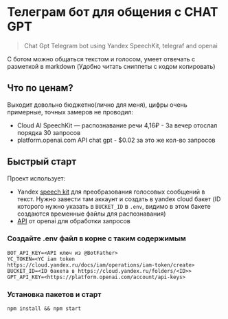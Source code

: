 # Телеграм бот для общения с CHAT GPT
> Chat Gpt Telegram bot using Yandex SpeechKit, telegraf and openai

С ботом можно общаться текстом и голосом, умеет отвечать с разметкой в markdown (Удобно читать сниппеты с кодом  копировать)

## Что по ценам?
Выходит довольно бюджетно(лично для меня), цифры очень примерные, точных замеров не проводил:
- Cloud AI	SpeechKit — распознавание речи 4,16₽ - За вечер отослал порядка 30 запросов
- platform.openai.com API chat gpt - $0.02 за это же кол-во запросов

## Быстрый старт

Проект использует:
- Yandex [speech kit](https://cloud.yandex.ru/services/speechkit) для преобразования голосовых сообщений в текст. Нужно завести там аккаунт и создать в yandex cloud бакет (ID которого нужно указать в `BUCKET_ID` в `.env`, видимо в этом бакете создаются временные файлы для распознавания)
- [API](https://platform.openai.com/account/api-keys) от openai для обработки запросов

### Создайте .env файл в корне с таким содержимым

```
BOT_API_KEY=<API ключ из @BotFather>
YC_TOKEN=<YC iam token https://cloud.yandex.ru/docs/iam/operations/iam-token/create>
BUCKET_ID=<ID бакета в https://cloud.yandex.ru/folders/<ID>>
GPT_API_KEY=<https://platform.openai.com/account/api-keys>
```

### Установка пакетов и старт

`npm install && npm start`
